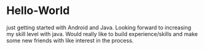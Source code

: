 # Hello-World
just getting started with Android and Java. Looking forward to increasing my skill level with java. Would really like to build experience/skills and make some new friends with like interest in the process.
